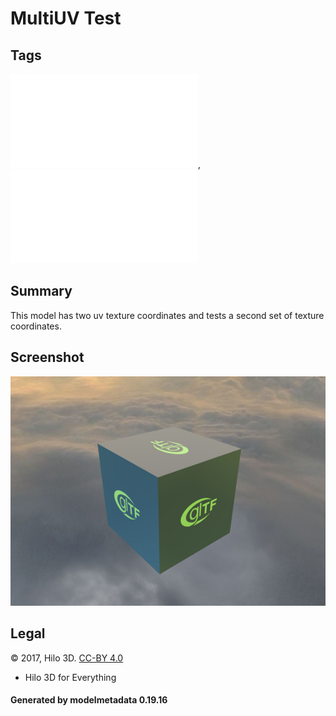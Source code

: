 # MultiUV Test

## Tags

![core](../../Models-core.md), ![testing](../../Models-testing.md)

## Summary

This model has two uv texture coordinates and tests a second set of texture coordinates.

## Screenshot

![screenshot](screenshot/screenshot.jpg)

## Legal

&copy; 2017, Hilo 3D. [CC-BY 4.0](https://creativecommons.org/licenses/by/4.0/legalcode)

 - Hilo 3D for Everything

#### Generated by modelmetadata 0.19.16